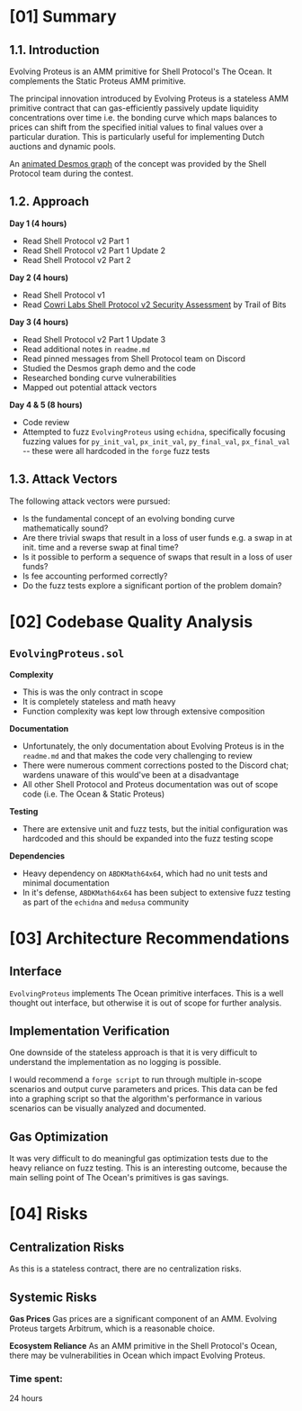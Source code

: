 # [01] Summary

## 1.1. Introduction

Evolving Proteus is an AMM primitive for Shell Protocol's The Ocean. It complements the Static Proteus AMM primitive.

The principal innovation introduced by Evolving Proteus is a stateless AMM primitive contract that can gas-efficiently passively update liquidity concentrations over time i.e. the bonding curve which maps balances to prices can shift from the specified initial values to final values over a particular duration. This is particularly useful for implementing Dutch auctions and dynamic pools.

An [animated Desmos graph](https://www.desmos.com/calculator/anuttcbpcu) of the concept was provided by the Shell Protocol team during the contest.

## 1.2. Approach

**Day 1 (4 hours)**
- Read Shell Protocol v2 Part 1
- Read Shell Protocol v2 Part 1 Update 2
- Read Shell Protocol v2 Part 2

**Day 2 (4 hours)**
- Read Shell Protocol v1
- Read [Cowri Labs Shell Protocol v2 Security Assessment](https://github.com/trailofbits/publications/blob/master/reviews/ShellProtocolv2.pdf) by Trail of Bits

**Day 3 (4 hours)**
- Read Shell Protocol v2 Part 1 Update 3
- Read additional notes in `readme.md`
- Read pinned messages from Shell Protocol team on Discord
- Studied the Desmos graph demo and the code
- Researched bonding curve vulnerabilities
- Mapped out potential attack vectors

**Day 4 & 5 (8 hours)**
- Code review
- Attempted to fuzz `EvolvingProteus` using `echidna`, specifically focusing fuzzing values for `py_init_val`, `px_init_val`, `py_final_val`, `px_final_val` -- these were all hardcoded in the `forge` fuzz tests

## 1.3. Attack Vectors

The following attack vectors were pursued:
- Is the fundamental concept of an evolving bonding curve mathematically sound?
- Are there trivial swaps that result in a loss of user funds e.g. a swap in at init. time and a reverse swap at final time?
- Is it possible to perform a sequence of swaps that result in a loss of user funds?
- Is fee accounting performed correctly?
- Do the fuzz tests explore a significant portion of the problem domain?

# [02] Codebase Quality Analysis

## `EvolvingProteus.sol`

**Complexity**
- This is was the only contract in scope
- It is completely stateless and math heavy
- Function complexity was kept low through extensive composition

**Documentation**
- Unfortunately, the only documentation about Evolving Proteus is in the `readme.md` and that makes the code very challenging to review
- There were numerous comment corrections posted to the Discord chat; wardens unaware of this would've been at a disadvantage
- All other Shell Protocol and Proteus documentation was out of scope code (i.e. The Ocean & Static Proteus)

**Testing**
- There are extensive unit and fuzz tests, but the initial configuration was hardcoded and this should be expanded into the fuzz testing scope

**Dependencies**
- Heavy dependency on `ABDKMath64x64`, which had no unit tests and minimal documentation
- In it's defense, `ABDKMath64x64` has been subject to extensive fuzz testing as part of the `echidna` and `medusa` community

# [03] Architecture Recommendations

## Interface
`EvolvingProteus` implements The Ocean primitive interfaces. This is a well thought out interface, but otherwise it is out of scope for further analysis.

## Implementation Verification
One downside of the stateless approach is that it is very difficult to understand the implementation as no logging is possible.

I would recommend a `forge script` to run through multiple in-scope scenarios and output curve parameters and prices.  This data can be fed into a graphing script so that the algorithm's performance in various scenarios can be visually analyzed and documented.

## Gas Optimization
It was very difficult to do meaningful gas optimization tests due to the heavy reliance on fuzz testing. This is an interesting outcome, because the main selling point of The Ocean's primitives is gas savings.

# [04] Risks

## Centralization Risks
As this is a stateless contract, there are no centralization risks.
## Systemic Risks

**Gas Prices**
Gas prices are a significant component of an AMM. Evolving Proteus targets Arbitrum, which is a reasonable choice.

**Ecosystem Reliance**
As an AMM primitive in the Shell Protocol's Ocean, there may be vulnerabilities in Ocean which impact Evolving Proteus.



### Time spent:
24 hours